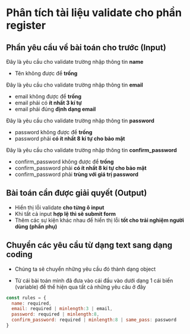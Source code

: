 # Phân tích tài liệu validate cho phần register

## Phần yêu cầu về bài toán cho trước (Input)

Đây là yêu cầu cho validate trường nhập thông tin **name**

- Tên không được để **trống**

Đây là yêu cầu cho validate trường nhập thông tin **email**

- email không được để **trống**
- email phải có **ít nhất 3 kí tự**
- email phải đúng **định dạng email**

Đây là yêu cầu cho validate trường nhập thông tin **password**

- password không được để **trống**
- password phải **có ít nhất 8 kí tự cho bảo mật**

Đây là yêu cầu cho validate trường nhập thông tin **confirm_password**

- confirm_password không được để **trống**
- confirm_password phải **có ít nhất 8 kí tự cho bảo mật**
- confirm_password phải **trùng với giá trị password**

## Bài toán cần được giải quyết (Output)

- Hiển thị lỗi validate **cho từng ô input**
- Khi tất cả input **hợp lệ thì sẽ submit form**
- Thêm các sự kiện khác nhau để hiển thị lỗi **tốt cho trải nghiệm người dùng (phần phụ)**

## Chuyển các yêu cầu từ dạng text sang dạng coding

- Chúng ta sẽ chuyển những yêu cầu đó thành dạng object

- Từ cái bài toán mình đã đưa vào cái đầu vào dưới dạng 1 cái biến (variable) để thể hiện qua tất cả những yêu câu ở đây

```jsx
const rules = {
  name: required,
  email: required | minlength:3 | email,
  password: required | minlength:8,
  confirm_password: required | minlength:8 | same_pass: password
}
```
